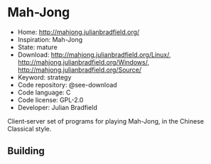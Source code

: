 # Mah-Jong

- Home: http://mahjong.julianbradfield.org/
- Inspiration: Mah-Jong
- State: mature
- Download: http://mahjong.julianbradfield.org/Linux/, http://mahjong.julianbradfield.org/Windows/, http://mahjong.julianbradfield.org/Source/
- Keyword: strategy
- Code repository: @see-download
- Code language: C
- Code license: GPL-2.0
- Developer: Julian Bradfield

Client‐server set of programs for playing Mah-Jong, in the Chinese Classical style.

## Building
